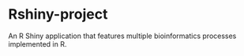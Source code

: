 # Rshiny-project
An R Shiny application that features multiple bioinformatics processes implemented in R.
